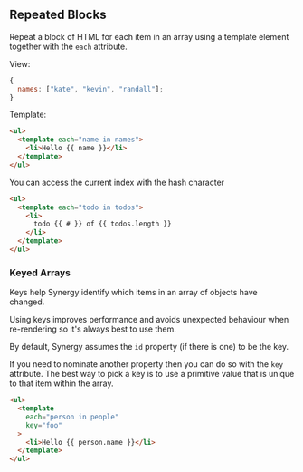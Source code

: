 ## Repeated Blocks

Repeat a block of HTML for each item in an array using a template element together with the `each` attribute.

View:

```js
{
  names: ["kate", "kevin", "randall"];
}
```

Template:

```html
<ul>
  <template each="name in names">
    <li>Hello {{ name }}</li>
  </template>
</ul>
```

You can access the current index with the hash
character

```html
<ul>
  <template each="todo in todos">
    <li>
      todo {{ # }} of {{ todos.length }}
    </li>
  </template>
</ul>
```

### Keyed Arrays

Keys help Synergy identify which items in an array of objects
have changed.

Using keys improves performance and
avoids unexpected behaviour when re-rendering so it's always best to use them.

By default, Synergy assumes the `id` property (if there is one) to be the key.

If you need to nominate another property then you can do so with the `key` attribute. The best way to pick a key is to use a primitive value that is unique to that item within the array.

```html
<ul>
  <template
    each="person in people"
    key="foo"
  >
    <li>Hello {{ person.name }}</li>
  </template>
</ul>
```
